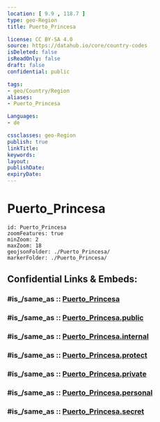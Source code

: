 ```yaml
---
location: [ 9.9 , 118.7 ] 
type: geo-Region
title: Puerto_Princesa

license: CC BY-SA 4.0
source: https://datahub.io/core/country-codes
isDeleted: false
isReadOnly: false
draft: false
confidential: public

tags:
- geo/Country/Region
aliases:
- Puerto_Princesa

Languages:
- de

cssclasses: geo-Region
publish: true
linkTitle: 
keywords: 
layout: 
publishDate: 
expiryDate: 
---
```


# Puerto_Princesa

```leaflet
id: Puerto_Princesa
zoomFeatures: true 
minZoom: 2 
maxZoom: 18
geojsonFolder: ./Puerto_Princesa/
markerFolder: ./Puerto_Princesa/
```


## Confidential Links & Embeds: 

### #is_/same_as :: [Puerto_Princesa](/_Standards/Earth/Continent/Asia/Asia~South~East/Malay_Archipelago/Philippines/Regions~Philippines/Puerto_Princesa.md) 

### #is_/same_as :: [Puerto_Princesa.public](/_public/Earth/Continent/Asia/Asia~South~East/Malay_Archipelago/Philippines/Regions~Philippines/Puerto_Princesa.public.md) 

### #is_/same_as :: [Puerto_Princesa.internal](/_internal/Earth/Continent/Asia/Asia~South~East/Malay_Archipelago/Philippines/Regions~Philippines/Puerto_Princesa.internal.md) 

### #is_/same_as :: [Puerto_Princesa.protect](/_protect/Earth/Continent/Asia/Asia~South~East/Malay_Archipelago/Philippines/Regions~Philippines/Puerto_Princesa.protect.md) 

### #is_/same_as :: [Puerto_Princesa.private](/_private/Earth/Continent/Asia/Asia~South~East/Malay_Archipelago/Philippines/Regions~Philippines/Puerto_Princesa.private.md) 

### #is_/same_as :: [Puerto_Princesa.personal](/_personal/Earth/Continent/Asia/Asia~South~East/Malay_Archipelago/Philippines/Regions~Philippines/Puerto_Princesa.personal.md) 

### #is_/same_as :: [Puerto_Princesa.secret](/_secret/Earth/Continent/Asia/Asia~South~East/Malay_Archipelago/Philippines/Regions~Philippines/Puerto_Princesa.secret.md)

